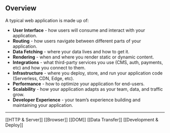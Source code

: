 ## Overview
A typical web application is made up of:
-   **User Interface** - how users will consume and interact with your application.
-   **Routing** - how users navigate between different parts of your application.
-   **Data Fetching** - where your data lives and how to get it.
-   **Rendering** - when and where you render static or dynamic content.
-   **Integrations** - what third-party services you use (CMS, auth, payments, etc) and how you connect to them.
-   **Infrastructure** - where you deploy, store, and run your application code (Serverless, CDN, Edge, etc).
-   **Performance** - how to optimize your application for end-users.
-   **Scalability** - how your application adapts as your team, data, and traffic grow.
-   **Developer Experience** - your team’s experience building and maintaining your application.
---

[[HTTP & Server]]
[[Browser]]
[[DOM]]
[[Data Transfer]]
[[Development & Deploy]]
